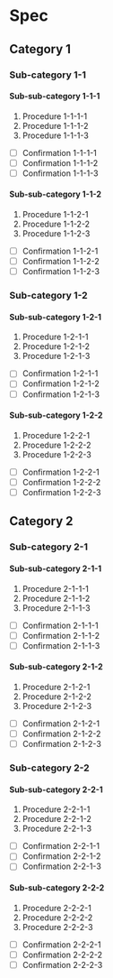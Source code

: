 # Spec

## Category 1

### Sub-category 1-1

#### Sub-sub-category 1-1-1

1. Procedure 1-1-1-1
2. Procedure 1-1-1-2
3. Procedure 1-1-1-3

- [ ] Confirmation 1-1-1-1
- [ ] Confirmation 1-1-1-2
- [ ] Confirmation 1-1-1-3

#### Sub-sub-category 1-1-2

1. Procedure 1-1-2-1
2. Procedure 1-1-2-2
3. Procedure 1-1-2-3

- [ ] Confirmation 1-1-2-1
- [ ] Confirmation 1-1-2-2
- [ ] Confirmation 1-1-2-3

### Sub-category 1-2

#### Sub-sub-category 1-2-1

1. Procedure 1-2-1-1
2. Procedure 1-2-1-2
3. Procedure 1-2-1-3

- [ ] Confirmation 1-2-1-1
- [ ] Confirmation 1-2-1-2
- [ ] Confirmation 1-2-1-3

#### Sub-sub-category 1-2-2

1. Procedure 1-2-2-1
2. Procedure 1-2-2-2
3. Procedure 1-2-2-3

- [ ] Confirmation 1-2-2-1
- [ ] Confirmation 1-2-2-2
- [ ] Confirmation 1-2-2-3

## Category 2

### Sub-category 2-1

#### Sub-sub-category 2-1-1

1. Procedure 2-1-1-1
2. Procedure 2-1-1-2
3. Procedure 2-1-1-3

- [ ] Confirmation 2-1-1-1
- [ ] Confirmation 2-1-1-2
- [ ] Confirmation 2-1-1-3

#### Sub-sub-category 2-1-2

1. Procedure 2-1-2-1
2. Procedure 2-1-2-2
3. Procedure 2-1-2-3

- [ ] Confirmation 2-1-2-1
- [ ] Confirmation 2-1-2-2
- [ ] Confirmation 2-1-2-3

### Sub-category 2-2

#### Sub-sub-category 2-2-1

1. Procedure 2-2-1-1
2. Procedure 2-2-1-2
3. Procedure 2-2-1-3

- [ ] Confirmation 2-2-1-1
- [ ] Confirmation 2-2-1-2
- [ ] Confirmation 2-2-1-3

#### Sub-sub-category 2-2-2

1. Procedure 2-2-2-1
2. Procedure 2-2-2-2
3. Procedure 2-2-2-3

- [ ] Confirmation 2-2-2-1
- [ ] Confirmation 2-2-2-2
- [ ] Confirmation 2-2-2-3
